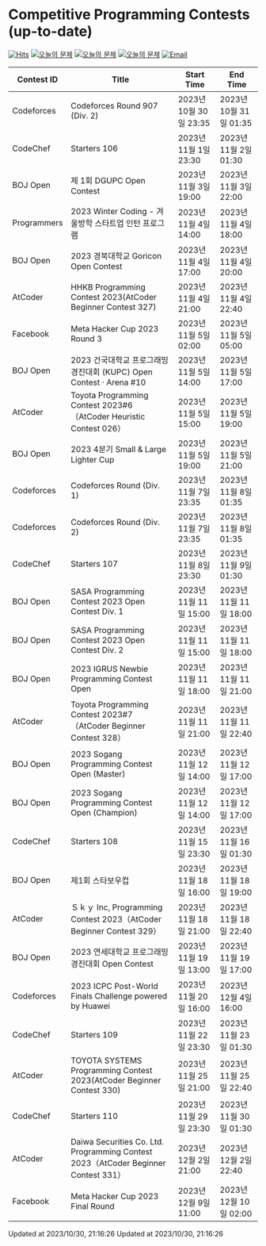 Competitive Programming Contests (up-to-date)
========
[![Hits](https://hits.seeyoufarm.com/api/count/incr/badge.svg?url=https%3A%2F%2Fgithub.com%2Fika9810%2FCompetitive-Programming-Contests&count_bg=%2379C83D&title_bg=%23555555&icon=&icon_color=%23E7E7E7&title=hits&edge_flat=false)](https://hits.seeyoufarm.com)
[![오늘의 문제](https://img.shields.io/badge/Today's%20ABC-Link-lightpink)](https://github.com/ika9810/Atcoder-Daily-Contests/blob/main/ABC.md) 
[![오늘의 문제](https://img.shields.io/badge/Today's%20ARC-Link-orange)](https://github.com/ika9810/Atcoder-Daily-Contests/blob/main/ARC.md) 
[![오늘의 문제](https://img.shields.io/badge/Today's%20AGC-Link-red)](https://github.com/ika9810/Atcoder-Daily-Contests/blob/main/AGC.md) 
[![Email](https://img.shields.io/badge/Email-ika7204@naver.com-ff69b4)](mailTo:ika7204@naver.com)

 Contest ID | Title | Start Time | End Time |
---|---|---|---|
| Codeforces | Codeforces Round 907 (Div. 2) | 2023년 10월 30일 23:35 | 2023년 10월 31일 01:35 |
| CodeChef | Starters 106 | 2023년 11월 1일 23:30 | 2023년 11월 2일 01:30 |
| BOJ Open | 제 1회 DGUPC Open Contest | 2023년 11월 3일 19:00 | 2023년 11월 3일 22:00 |
| Programmers | 2023 Winter Coding - 겨울방학 스타트업 인턴 프로그램 | 2023년 11월 4일 14:00 | 2023년 11월 4일 18:00 |
| BOJ Open | 2023 경북대학교 Goricon Open Contest | 2023년 11월 4일 17:00 | 2023년 11월 4일 20:00 |
| AtCoder | HHKB Programming Contest 2023(AtCoder Beginner Contest 327) | 2023년 11월 4일 21:00 | 2023년 11월 4일 22:40 |
| Facebook | Meta Hacker Cup 2023 Round 3 | 2023년 11월 5일 02:00 | 2023년 11월 5일 05:00 |
| BOJ Open | 2023 건국대학교 프로그래밍 경진대회 (KUPC) Open Contest · Arena #10 | 2023년 11월 5일 14:00 | 2023년 11월 5일 17:00 |
| AtCoder | Toyota Programming Contest 2023#6（AtCoder Heuristic Contest 026） | 2023년 11월 5일 15:00 | 2023년 11월 5일 19:00 |
| BOJ Open | 2023 4분기 Small & Large Lighter Cup | 2023년 11월 5일 19:00 | 2023년 11월 5일 21:00 |
| Codeforces | Codeforces Round (Div. 1) | 2023년 11월 7일 23:35 | 2023년 11월 8일 01:35 |
| Codeforces | Codeforces Round (Div. 2) | 2023년 11월 7일 23:35 | 2023년 11월 8일 01:35 |
| CodeChef | Starters 107 | 2023년 11월 8일 23:30 | 2023년 11월 9일 01:30 |
| BOJ Open | SASA Programming Contest 2023 Open Contest Div. 1 | 2023년 11월 11일 15:00 | 2023년 11월 11일 18:00 |
| BOJ Open | SASA Programming Contest 2023 Open Contest Div. 2 | 2023년 11월 11일 15:00 | 2023년 11월 11일 18:00 |
| BOJ Open | 2023 IGRUS Newbie Programming Contest Open | 2023년 11월 11일 18:00 | 2023년 11월 11일 21:00 |
| AtCoder | Toyota Programming Contest 2023#7（AtCoder Beginner Contest 328） | 2023년 11월 11일 21:00 | 2023년 11월 11일 22:40 |
| BOJ Open | 2023 Sogang Programming Contest Open (Master) | 2023년 11월 12일 14:00 | 2023년 11월 12일 17:00 |
| BOJ Open | 2023 Sogang Programming Contest Open (Champion) | 2023년 11월 12일 14:00 | 2023년 11월 12일 17:00 |
| CodeChef | Starters 108 | 2023년 11월 15일 23:30 | 2023년 11월 16일 01:30 |
| BOJ Open | 제1회 스타보우컵 | 2023년 11월 18일 16:00 | 2023년 11월 18일 19:00 |
| AtCoder | Ｓｋｙ Inc, Programming Contest 2023（AtCoder Beginner Contest 329） | 2023년 11월 18일 21:00 | 2023년 11월 18일 22:40 |
| BOJ Open | 2023 연세대학교 프로그래밍 경진대회 Open Contest | 2023년 11월 19일 13:00 | 2023년 11월 19일 17:00 |
| Codeforces | 2023 ICPC Post-World Finals Challenge powered by Huawei | 2023년 11월 20일 16:00 | 2023년 12월 4일 16:00 |
| CodeChef | Starters 109 | 2023년 11월 22일 23:30 | 2023년 11월 23일 01:30 |
| AtCoder | TOYOTA SYSTEMS Programming Contest 2023(AtCoder Beginner Contest 330) | 2023년 11월 25일 21:00 | 2023년 11월 25일 22:40 |
| CodeChef | Starters 110 | 2023년 11월 29일 23:30 | 2023년 11월 30일 01:30 |
| AtCoder | Daiwa Securities Co. Ltd. Programming Contest 2023（AtCoder Beginner Contest 331） | 2023년 12월 2일 21:00 | 2023년 12월 2일 22:40 |
| Facebook | Meta Hacker Cup 2023 Final Round | 2023년 12월 9일 11:00 | 2023년 12월 10일 02:00 |

Updated at 2023/10/30, 21:16:26
Updated at 2023/10/30, 21:16:26
